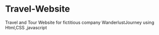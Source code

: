# Travel-Website
Travel and Tour Website for fictitious company WanderlustJourney using Html,CSS ,javascript
